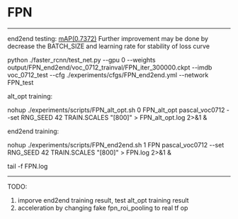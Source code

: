 # FPN
-----------------


end2end testing:
[mAP(0.7372)](https://drive.google.com/open?id=0B_qzepxA9F3vbDRnT1JoNjZtekU)
Further improvement may be done by decrease the BATCH_SIZE and learning
rate for stability of loss curve

python ./faster_rcnn/test_net.py --gpu 0 --weights
output/FPN_end2end/voc_0712_trainval/FPN_iter_300000.ckpt
--imdb voc_0712_test --cfg ./experiments/cfgs/FPN_end2end.yml --network
FPN_test



alt_opt training:

nohup ./experiments/scripts/FPN_alt_opt.sh 0 FPN_alt_opt pascal_voc0712
--set RNG_SEED 42 TRAIN.SCALES "[800]" > FPN_alt_opt.log 2>&1 &



end2end training:

nohup ./experiments/scripts/FPN_end2end.sh 1 FPN pascal_voc0712 --set
RNG_SEED 42 TRAIN.SCALES "[800]" > FPN.log 2>&1 &

tail -f FPN.log


------------------------

TODO:
1. imporve end2end training result, test alt_opt training result
2. acceleration by changing fake fpn_roi_pooling to real tf op
